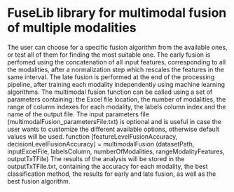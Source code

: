 ﻿# FuseLib library for multimodal fusion of multiple modalities
The user can choose for a specific fusion algorithm from the available ones, or test all of them for finding the most suitable one.
The early fusion is perfomed using the concatenation of all input features, corresponding to all the modalities, after a normalization step which rescales the features in the same interval. 
The late fusion is performed at the end of the processing pipeline, after training each modality independently using machine learning algorithms. 
The multimodal fusion function can be called using a set of parameters containing: the Excel file location, the number of modalities, the range of column indexes for each modality, the labels column index and the name of the output file. The input parameters file (multimodalFusion_parametersFile.txt) is optional and is useful in case the user wants to customize the different available options, otherwise default values will be used.
function [featureLevelFusionAccuracy, decisionLevelFusionAccuracy] = multimodalFusion (datasetPath, inputExcelFile, labelsColumn, numberOfModalities, rangeModalityFeatures, outputTxTFile)
The results of the analysis will be stored in the outputTxTFile.txt, containing the accuracy for each modality, the best classification method, the results for early and late fusion, as well as the best fusion algorithm.
